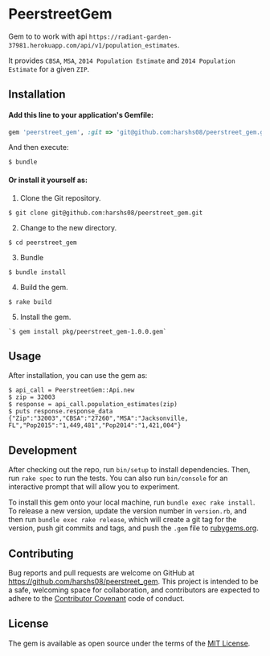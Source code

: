 # PeerstreetGem

Gem to to work with api `https://radiant-garden-37981.herokuapp.com/api/v1/population_estimates`.

It provides `CBSA`, `MSA`, `2014 Population Estimate` and `2014 Population Estimate` for a given `ZIP`.

## Installation

#### Add this line to your application's Gemfile:

```ruby
gem 'peerstreet_gem', :git => 'git@github.com:harshs08/peerstreet_gem.git'
```

And then execute:

    $ bundle

#### Or install it yourself as:

  1. Clone the Git repository.

  `$ git clone git@github.com:harshs08/peerstreet_gem.git`

  2. Change to the new directory.

  `$ cd peerstreet_gem`

  3. Bundle

  `$ bundle install`

  4. Build the gem.

  `$ rake build`

  5. Install the gem.

    `$ gem install pkg/peerstreet_gem-1.0.0.gem`


## Usage

After installation, you can use the gem as:

```
$ api_call = PeerstreetGem::Api.new
$ zip = 32003
$ response = api_call.population_estimates(zip)
$ puts response.response_data
{"Zip":"32003","CBSA":"27260","MSA":"Jacksonville, FL","Pop2015":"1,449,481","Pop2014":"1,421,004"}
```

## Development

After checking out the repo, run `bin/setup` to install dependencies. Then, run `rake spec` to run the tests. You can also run `bin/console` for an interactive prompt that will allow you to experiment.

To install this gem onto your local machine, run `bundle exec rake install`. To release a new version, update the version number in `version.rb`, and then run `bundle exec rake release`, which will create a git tag for the version, push git commits and tags, and push the `.gem` file to [rubygems.org](https://rubygems.org).

## Contributing

Bug reports and pull requests are welcome on GitHub at https://github.com/harshs08/peerstreet_gem. This project is intended to be a safe, welcoming space for collaboration, and contributors are expected to adhere to the [Contributor Covenant](http://contributor-covenant.org) code of conduct.


## License

The gem is available as open source under the terms of the [MIT License](http://opensource.org/licenses/MIT).

